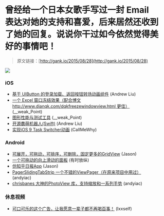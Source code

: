 # 曾经给一个日本女歌手写过一封 Email 表达对她的支持和喜爱，后来居然还收到了她的回复。说说你干过如今依然觉得美好的事情吧！

> 原文链接：[http://gank.io/2015/08/28](http://gank.io/2015/08/28)

![](http://ww4.sinaimg.cn/large/610dc034gw1evi6jh2mllj20gy0bgwf1.jpg)

### iOS

* [基于 UIButton 的登录加载、返回按钮转场动画组件](https://github.com/entotsu/TKSubmitTransition) (Andrew Liu)
* [一个 Excel 窗口冻结效果（配合博文http://www.dianqk.com/dqkfreezewindowview.html 更佳）](https://github.com/DianQK/DQKFreezeWindowView) (__weak_Point)
* [图形性能与测试工具](https://github.com/100mango/zen/blob/master/WWDC%E5%BF%83%E5%BE%97%EF%BC%9AAdvanced%20Graphics%20and%20Animations%20for%20iOS%20Apps/Advanced%20Graphics%20and%20Animations%20for%20iOS%20Apps.md) (__weak_Point)
* [开源蠢萌机器人(Swift)](https://github.com/callmewhy/uther) (Andrew Liu)
* [实现iOS 9 Task Switcher动画](http://tech.glowing.com/cn/implement) (CallMeWhy)

### Android

* [可展开，可拖动，可排序，可删除，固定更多的GridView](https://github.com/wedcel/DragExpandGrid) (Jason)
* [一个可拖动的向上滑动的面板](https://github.com/anvesh523/AndroidSlidingUpPanel) (有时放纵)
* [仿知乎日报App](https://github.com/iKrelve/KuaiHu) (Jason)
* [PagerSlidingTabStrip 一个不错的ViewPager（在原来项目中用过）](https://github.com/astuetz/PagerSlidingTabStrip) (andyiac)
* [chrisbanes 大神的PhotoView 库，支持缩放和一系列手势](https://github.com/chrisbanes/PhotoView) (andyiac)

### 休息视频

* [可口可乐的这个广告，让我愿意一辈子都不再喝百事！](http://www.miaopai.com/show/Htjm2lnsgjqmN60spLwa1Q__.htm?ep=CxvBtayLB%2C2141823055%2CCxvBtayLB%2C2141823055) (lxxself)

